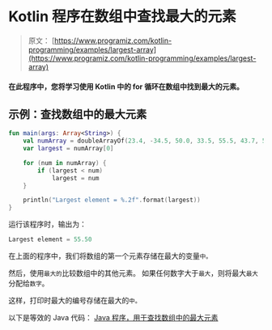 # Kotlin 程序在数组中查找最大的元素

> 原文： [https://www.programiz.com/kotlin-programming/examples/largest-array](https://www.programiz.com/kotlin-programming/examples/largest-array)

#### 在此程序中，您将学习使用 Kotlin 中的 for 循环在数组中找到最大的元素。

## 示例：查找数组中的最大元素

```kt
fun main(args: Array<String>) {
    val numArray = doubleArrayOf(23.4, -34.5, 50.0, 33.5, 55.5, 43.7, 5.7, -66.5)
    var largest = numArray[0]

    for (num in numArray) {
        if (largest < num)
            largest = num
    }

    println("Largest element = %.2f".format(largest))
}
```

运行该程序时，输出为：

```kt
Largest element = 55.50
```

在上面的程序中，我们将数组的第一个元素存储在最大的变量`中。`

然后，使用`最大的`比较数组中的其他元素。 如果任何数字大于`最大`，则将最大`最大`分配给`数字`。

这样，打印时最大的编号存储在最大的`中。`

以下是等效的 Java 代码： [Java 程序，用于查找数组中的最大元素](/java-programming/examples/largest-array "Java program to find the largest element in an array")